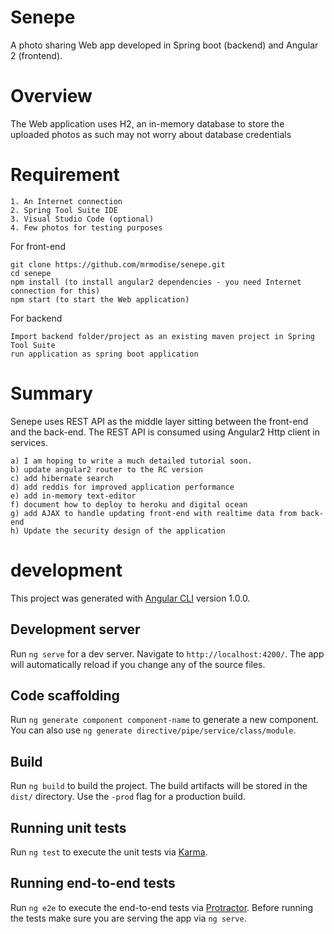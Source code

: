 # Senepe
A photo sharing Web app developed in Spring boot (backend) and Angular 2 (frontend). 

# Overview
The Web application uses H2, an in-memory database to store the uploaded photos as such may not worry about database credentials

# Requirement
```
1. An Internet connection
2. Spring Tool Suite IDE
3. Visual Studio Code (optional)
4. Few photos for testing purposes
```

For front-end
```
git clone https://github.com/mrmodise/senepe.git
cd senepe
npm install (to install angular2 dependencies - you need Internet connection for this)
npm start (to start the Web application)
```

For backend
```
Import backend folder/project as an existing maven project in Spring Tool Suite
run application as spring boot application

```

# Summary
Senepe uses REST API as the middle layer sitting between the front-end and the back-end. The REST API is consumed using Angular2 Http client in services. 

```
a) I am hoping to write a much detailed tutorial soon. 
b) update angular2 router to the RC version
c) add hibernate search
d) add reddis for improved application performance
e) add in-memory text-editor
f) document how to deploy to heroku and digital ocean
g) add AJAX to handle updating front-end with realtime data from back-end
h) Update the security design of the application
```
# development
This project was generated with [Angular CLI](https://github.com/angular/angular-cli) version 1.0.0.

## Development server

Run `ng serve` for a dev server. Navigate to `http://localhost:4200/`. The app will automatically reload if you change any of the source files.

## Code scaffolding

Run `ng generate component component-name` to generate a new component. You can also use `ng generate directive/pipe/service/class/module`.

## Build

Run `ng build` to build the project. The build artifacts will be stored in the `dist/` directory. Use the `-prod` flag for a production build.

## Running unit tests

Run `ng test` to execute the unit tests via [Karma](https://karma-runner.github.io).

## Running end-to-end tests

Run `ng e2e` to execute the end-to-end tests via [Protractor](http://www.protractortest.org/).
Before running the tests make sure you are serving the app via `ng serve`.


